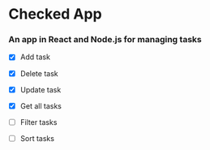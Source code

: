 # Checked App

### An app in React and Node.js for managing tasks
- [x] Add task
- [x] Delete task
- [x] Update task
- [x] Get all tasks
- [ ] Filter tasks
- [ ] Sort tasks

